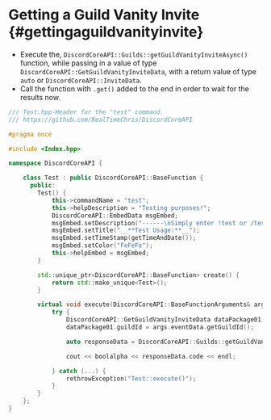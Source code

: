 Getting a Guild Vanity Invite {#gettingaguildvanityinvite}
============
- Execute the, `DiscordCoreAPI::Guilds::getGuildVanityInviteAsync()` function, while passing in a value of type `DiscordCoreAPI::GetGuildVanityInviteData`, with a return value of type `auto` or `DiscordCoreAPI::InviteData`.
- Call the function with `.get()` added to the end in order to wait for the results now.

```cpp
/// Test.hpp-Header for the "test" command.
/// https://github.com/RealTimeChris/DiscordCoreAPI

#pragma once

#include <Index.hpp>

namespace DiscordCoreAPI {

	class Test : public DiscordCoreAPI::BaseFunction {
	  public:
		Test() {
			this->commandName = "test";
			this->helpDescription = "Testing purposes!";
			DiscordCoreAPI::EmbedData msgEmbed;
			msgEmbed.setDescription("------\nSimply enter !test or /test!\n------");
			msgEmbed.setTitle("__**Test Usage:**__");
			msgEmbed.setTimeStamp(getTimeAndDate());
			msgEmbed.setColor("FeFeFe");
			this->helpEmbed = msgEmbed;
		}

		std::unique_ptr<DiscordCoreAPI::BaseFunction> create() {
			return std::make_unique<Test>();
		}

		virtual void execute(DiscordCoreAPI::BaseFunctionArguments& args) {
			try {
				DiscordCoreAPI::GetGuildVanityInviteData dataPackage01;
				dataPackage01.guildId = args.eventData.getGuildId();

				auto responseData = DiscordCoreAPI::Guilds::getGuildVanityInviteAsync(dataPackage01).get();

				cout << boolalpha << responseData.code << endl;

			} catch (...) {
				rethrowException("Test::execute()");
			}
		}
	};
}
```
